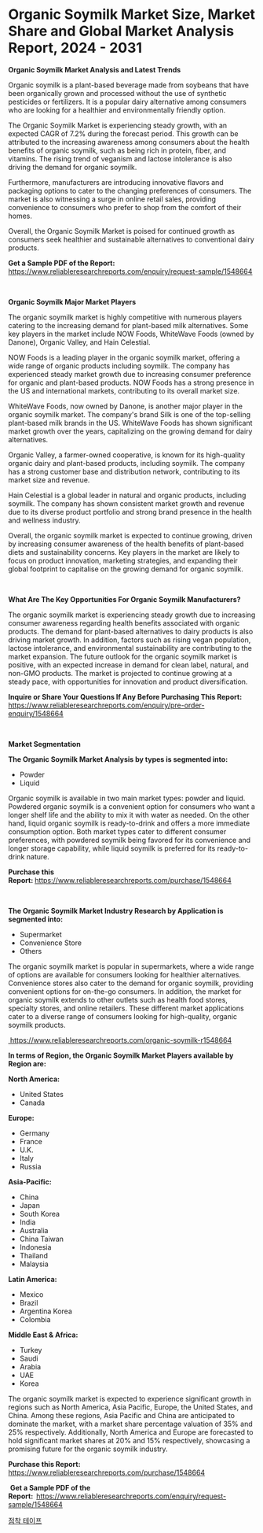 <p><h1>Organic Soymilk Market Size, Market Share and Global Market Analysis Report, 2024 - 2031</h1></p><p><strong>Organic Soymilk Market Analysis and Latest Trends</strong></p>
<p><p>Organic soymilk is a plant-based beverage made from soybeans that have been organically grown and processed without the use of synthetic pesticides or fertilizers. It is a popular dairy alternative among consumers who are looking for a healthier and environmentally friendly option.</p><p>The Organic Soymilk Market is experiencing steady growth, with an expected CAGR of 7.2% during the forecast period. This growth can be attributed to the increasing awareness among consumers about the health benefits of organic soymilk, such as being rich in protein, fiber, and vitamins. The rising trend of veganism and lactose intolerance is also driving the demand for organic soymilk.</p><p>Furthermore, manufacturers are introducing innovative flavors and packaging options to cater to the changing preferences of consumers. The market is also witnessing a surge in online retail sales, providing convenience to consumers who prefer to shop from the comfort of their homes.</p><p>Overall, the Organic Soymilk Market is poised for continued growth as consumers seek healthier and sustainable alternatives to conventional dairy products.</p></p>
<p><strong>Get a Sample PDF of the Report:&nbsp;</strong> <a href="https://www.reliableresearchreports.com/enquiry/request-sample/1548664">https://www.reliableresearchreports.com/enquiry/request-sample/1548664</a></p>
<p>&nbsp;</p>
<p><strong>Organic Soymilk Major Market Players</strong></p>
<p><p>The organic soymilk market is highly competitive with numerous players catering to the increasing demand for plant-based milk alternatives. Some key players in the market include NOW Foods, WhiteWave Foods (owned by Danone), Organic Valley, and Hain Celestial. </p><p>NOW Foods is a leading player in the organic soymilk market, offering a wide range of organic products including soymilk. The company has experienced steady market growth due to increasing consumer preference for organic and plant-based products. NOW Foods has a strong presence in the US and international markets, contributing to its overall market size.</p><p>WhiteWave Foods, now owned by Danone, is another major player in the organic soymilk market. The company's brand Silk is one of the top-selling plant-based milk brands in the US. WhiteWave Foods has shown significant market growth over the years, capitalizing on the growing demand for dairy alternatives.</p><p>Organic Valley, a farmer-owned cooperative, is known for its high-quality organic dairy and plant-based products, including soymilk. The company has a strong customer base and distribution network, contributing to its market size and revenue.</p><p>Hain Celestial is a global leader in natural and organic products, including soymilk. The company has shown consistent market growth and revenue due to its diverse product portfolio and strong brand presence in the health and wellness industry.</p><p>Overall, the organic soymilk market is expected to continue growing, driven by increasing consumer awareness of the health benefits of plant-based diets and sustainability concerns. Key players in the market are likely to focus on product innovation, marketing strategies, and expanding their global footprint to capitalise on the growing demand for organic soymilk.</p></p>
<p>&nbsp;</p>
<p><strong>What Are The Key Opportunities For Organic Soymilk Manufacturers?</strong></p>
<p><p>The organic soymilk market is experiencing steady growth due to increasing consumer awareness regarding health benefits associated with organic products. The demand for plant-based alternatives to dairy products is also driving market growth. In addition, factors such as rising vegan population, lactose intolerance, and environmental sustainability are contributing to the market expansion. The future outlook for the organic soymilk market is positive, with an expected increase in demand for clean label, natural, and non-GMO products. The market is projected to continue growing at a steady pace, with opportunities for innovation and product diversification.</p></p>
<p><strong>Inquire or Share Your Questions If Any Before Purchasing This Report:</strong> <a href="https://www.reliableresearchreports.com/enquiry/pre-order-enquiry/1548664">https://www.reliableresearchreports.com/enquiry/pre-order-enquiry/1548664</a></p>
<p>&nbsp;</p>
<p><strong>Market Segmentation</strong></p>
<p><strong>The Organic Soymilk Market Analysis by types is segmented into:</strong></p>
<p><ul><li>Powder</li><li>Liquid</li></ul></p>
<p><p>Organic soymilk is available in two main market types: powder and liquid. Powdered organic soymilk is a convenient option for consumers who want a longer shelf life and the ability to mix it with water as needed. On the other hand, liquid organic soymilk is ready-to-drink and offers a more immediate consumption option. Both market types cater to different consumer preferences, with powdered soymilk being favored for its convenience and longer storage capability, while liquid soymilk is preferred for its ready-to-drink nature.</p></p>
<p><strong>Purchase this Report:&nbsp;</strong><a href="https://www.reliableresearchreports.com/purchase/1548664">https://www.reliableresearchreports.com/purchase/1548664</a></p>
<p>&nbsp;</p>
<p><strong>The Organic Soymilk Market Industry Research by Application is segmented into:</strong></p>
<p><ul><li>Supermarket</li><li>Convenience Store</li><li>Others</li></ul></p>
<p><p>The organic soymilk market is popular in supermarkets, where a wide range of options are available for consumers looking for healthier alternatives. Convenience stores also cater to the demand for organic soymilk, providing convenient options for on-the-go consumers. In addition, the market for organic soymilk extends to other outlets such as health food stores, specialty stores, and online retailers. These different market applications cater to a diverse range of consumers looking for high-quality, organic soymilk products.</p></p>
<p><a href="https://www.reliableresearchreports.com/organic-soymilk-r1548664">&nbsp;https://www.reliableresearchreports.com/organic-soymilk-r1548664</a></p>
<p><strong>In terms of Region, the Organic Soymilk Market Players available by Region are:</strong></p>
<p>
    <p> <strong> North America: </strong>
        <ul>
            <li>United States</li>
            <li>Canada</li>
        </ul>
        </p> 
    <p> <strong> Europe: </strong>
        <ul>
            <li>Germany</li>
            <li>France</li>
            <li>U.K.</li>
            <li>Italy</li>
            <li>Russia</li>
        </ul>
        </p> 
    <p> <strong> Asia-Pacific: </strong>
        <ul>
            <li>China</li>
            <li>Japan</li>
            <li>South Korea</li>
            <li>India</li>
            <li>Australia</li>
            <li>China Taiwan</li>
            <li>Indonesia</li>
            <li>Thailand</li>
            <li>Malaysia</li>
        </ul>
        </p> 
    <p> <strong> Latin America: </strong>
        <ul>
            <li>Mexico</li>
            <li>Brazil</li>
            <li>Argentina Korea</li>
            <li>Colombia</li>
        </ul>
        </p> 
    <p> <strong> Middle East & Africa: </strong>
        <ul>
            <li>Turkey</li>
            <li>Saudi</li>
            <li>Arabia</li>
            <li>UAE</li>
            <li>Korea</li>
        </ul>
    </p>
    </p>
<p><p>The organic soymilk market is expected to experience significant growth in regions such as North America, Asia Pacific, Europe, the United States, and China. Among these regions, Asia Pacific and China are anticipated to dominate the market, with a market share percentage valuation of 35% and 25% respectively. Additionally, North America and Europe are forecasted to hold significant market shares at 20% and 15% respectively, showcasing a promising future for the organic soymilk industry.</p></p>
<p><strong>Purchase this Report: </strong><a href="https://www.reliableresearchreports.com/purchase/1548664">https://www.reliableresearchreports.com/purchase/1548664</a></p>
<p>&nbsp;<strong>Get a Sample PDF of the Report:&nbsp;&nbsp;</strong><a href="https://www.reliableresearchreports.com/enquiry/request-sample/1548664">https://www.reliableresearchreports.com/enquiry/request-sample/1548664</a></p>
<p><strong></strong></p>
<p><p><a href="https://medium.com/@gabrielblanda5656/%EC%A0%91%EC%B0%A9-%ED%85%8C%EC%9D%B4%ED%94%84-%EC%8B%9C%EC%9E%A5-%EC%A0%90%EC%9C%A0%EC%9C%A8-%EB%B3%80%ED%99%94-%EB%B0%8F-%EC%8B%9C%EC%9E%A5-%EC%84%B1%EC%9E%A5-%EC%B6%94%EC%9D%B4-2024-2031-86ba2514cfcb">점착 테이프</a></p></p>